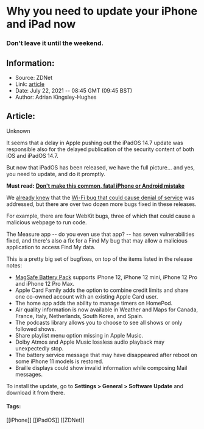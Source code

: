 # Why you need to update your iPhone and iPad now
### Don't leave it until the weekend.

## Information:
+ Source: ZDNet
+ Link: [article](https://www.zdnet.com/article/why-you-need-to-update-your-iphone-and-ipad-now/)
+ Date: July 22, 2021 -- 08:45 GMT (09:45 BST)
+ Author: Adrian Kingsley-Hughes


## Article:
Unknown

It seems that a delay in Apple pushing out the iPadOS 14.7 update was responsible also for the delayed publication of the security content of both iOS and iPadOS 14.7.

But now that iPadOS has been released, we have the full picture… and yes, you need to update, and do it promptly.

**Must read:** [**Don't make this common, fatal iPhone or Android mistake**](https://www.zdnet.com/article/dont-make-this-common-fatal-iphone-or-android-mistake/)

We [already knew](https://www.zdnet.com/article/ios-14-7-is-coming-soon-and-heres-what-it-fixes/) that the [Wi-Fi bug that could cause denial of service](https://www.zdnet.com/article/serious-wi-fi-bug-can-break-your-iphone-but-heres-how-to-protect-yourself/) was addressed, but there are over two dozen more bugs fixed in these releases.

For example, there are four WebKit bugs, three of which that could cause a malicious webpage to run code.

The Measure app -- do you even use that app? -- has seven vulnerabilities fixed, and there's also a fix for a Find My bug that may allow a malicious application to access Find My data.

This is a pretty big set of bugfixes, on top of the items listed in the release notes:

* [MagSafe Battery Pack](https://www.zdnet.com/article/apples-magsafe-battery-pack-for-the-iphone-12-is-here/)‌ supports iPhone 12, iPhone 12 mini, iPhone 12 Pro and iPhone 12 Pro Max.
* Apple Card‌ Family adds the option to combine credit limits and share one co-owned account with an existing ‌Apple Card‌ user.
* The home app adds the ability to manage timers on ‌HomePod‌.
* Air quality information is now available in Weather and Maps for Canada, France, Italy, Netherlands, South Korea, and Spain.
* The podcasts library allows you to choose to see all shows or only followed shows.
* Share playlist menu option missing in Apple Music.
* Dolby Atmos and ‌Apple Music‌ lossless audio playback may unexpectedly stop.
* The battery service message that may have disappeared after reboot on some iPhone 11 models is restored.
* Braille displays could show invalid information while composing Mail messages.






To install the update, go to **Settings > General > Software Update** and download it from there.





#### Tags:
[[iPhone]] [[iPadOS]] [[ZDNet]]
